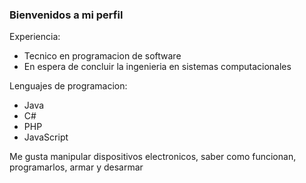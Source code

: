 ### Bienvenidos a mi perfil

Experiencia:
- Tecnico en programacion de software
- En espera de concluir la ingenieria en sistemas computacionales

Lenguajes de programacion:
- Java
- C#
- PHP
- JavaScript

Me gusta manipular dispositivos electronicos, saber como funcionan, programarlos, armar y desarmar
